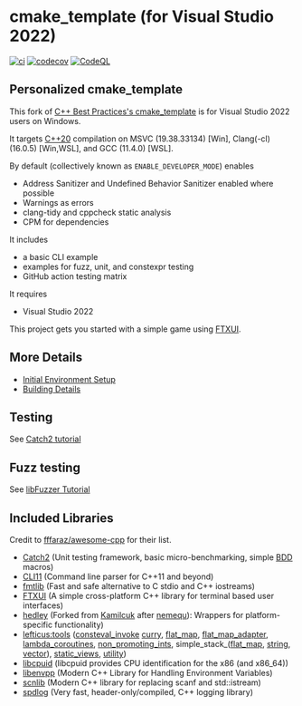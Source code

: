# cmake_template (for Visual Studio 2022)

[![ci](https://github.com/cblck/cmake_template/actions/workflows/ci.yml/badge.svg)](https://github.com/cblck/cmake_template/actions/workflows/ci.yml)
[![codecov](https://codecov.io/gh/cblck/cmake_template/branch/main/graph/badge.svg)](https://codecov.io/gh/cblck/cmake_template)
[![CodeQL](https://github.com/cblck/cmake_template/actions/workflows/codeql-analysis.yml/badge.svg)](https://github.com/cblck/cmake_template/actions/workflows/codeql-analysis.yml)

## Personalized cmake_template

This fork of [C++ Best Practices's cmake_template](https://github.com/cpp-best-practices/cmake_template) is for Visual Studio 2022 users on Windows.

It targets [C++20](https://en.cppreference.com/w/cpp/compiler_support) compilation on MSVC (19.38.33134) [Win], Clang(-cl) (16.0.5) [Win,WSL], and GCC (11.4.0) [WSL].

By default (collectively known as `ENABLE_DEVELOPER_MODE`) enables
 * Address Sanitizer and Undefined Behavior Sanitizer enabled where possible
 * Warnings as errors
 * clang-tidy and cppcheck static analysis
 * CPM for dependencies

It includes
 * a basic CLI example
 * examples for fuzz, unit, and constexpr testing
 * GitHub action testing matrix

It requires
 * Visual Studio 2022

This project gets you started with a simple game using [FTXUI](https://github.com/ArthurSonzogni/FTXUI).

## More Details
 * [Initial Environment Setup](README_dependencies.md)
 * [Building Details](README_building.md)

## Testing
See [Catch2 tutorial](https://github.com/catchorg/Catch2/blob/master/docs/tutorial.md)

## Fuzz testing
See [libFuzzer Tutorial](https://github.com/google/fuzzing/blob/master/tutorial/libFuzzerTutorial.md)

## Included Libraries
Credit to [fffaraz/awesome-cpp](https://github.com/fffaraz/awesome-cpp) for their list.
- [Catch2](https://github.com/catchorg/Catch2) (Unit testing framework, basic micro-benchmarking, simple [BDD](https://en.wikipedia.org/wiki/Behavior-driven_development) macros)
- [CLI11](https://github.com/CLIUtils/CLI11) (Command line parser for C++11 and beyond)
- [fmtlib](https://github.com/fmtlib/fmt) (Fast and safe alternative to C stdio and C++ iostreams)
- [FTXUI](https://github.com/ArthurSonzogni/FTXUI) (A simple cross-platform C++ library for terminal based user interfaces)
- [hedley](https://github.com/cblck/hedley) (Forked from [Kamilcuk](https://github.com/Kamilcuk/hedley) after [nemequ](https://github.com/nemequ/hedley)): Wrappers for platform-specific functionality)
- [lefticus:tools](https://github.com/lefticus/tools/tree/update_build_system) 
	([consteval_invoke](https://github.com/lefticus/tools/blob/update_build_system/include/lefticus/tools/consteval_invoke.hpp)
	[curry](https://github.com/lefticus/tools/blob/update_build_system/include/lefticus/tools/curry.hpp), 
	[flat_map](https://github.com/lefticus/tools/blob/update_build_system/include/lefticus/tools/flat_map.hpp), 
	[flat_map_adapter](https://github.com/lefticus/tools/blob/update_build_system/include/lefticus/tools/flat_map_adapter.hpp), 
	[lambda_coroutines](https://github.com/lefticus/tools/blob/update_build_system/include/lefticus/tools/lambda_coroutines.hpp), 
	[non_promoting_ints](https://github.com/lefticus/tools/blob/update_build_system/include/lefticus/tools/non_promoting_ints.hpp), 
	simple_stack_([flat_map](https://github.com/lefticus/tools/blob/update_build_system/include/lefticus/tools/simple_stack_flat_map.hpp), [string](https://github.com/lefticus/tools/blob/update_build_system/include/lefticus/tools/simple_stack_string.hpp), [vector](https://github.com/lefticus/tools/blob/update_build_system/include/lefticus/tools/simple_stack_vector.hpp)), 
	[static_views](https://github.com/lefticus/tools/blob/update_build_system/include/lefticus/tools/static_views.hpp), 
	[utility](https://github.com/lefticus/tools/blob/update_build_system/include/lefticus/tools/utility.hpp))
- [libcpuid](https://github.com/anrieff/libcpuid/) (libcpuid provides CPU identification for the x86 (and x86_64))
- [libenvpp](https://github.com/ph3at/libenvpp) (Modern C++ Library for Handling Environment Variables)
- [scnlib](https://github.com/eliaskosunen/scnlib) (Modern C++ library for replacing scanf and std::istream)
- [spdlog](https://github.com/gabime/spdlog) (Very fast, header-only/compiled, C++ logging library)
